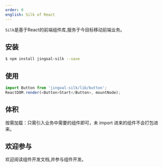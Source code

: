 ```yaml
---
order: 0
english: Silk of React
---
```


```Silk```是基于React的前端组件库,服务于今目标移动前端业务。

## 安装
```bash
$ npm install jingoal-silk --save
```

## 使用
```js
import Button from 'jingoal-silk/lib/button';
ReactDOM.render(<Button>Start</Button>, mountNode);
```

## 体积

按需加载：只需引入业务中需要的组件即可，未 import 进来的组件不会打包进来。

## 欢迎参与

欢迎阅读组件开发文档,并参与组件开发。
